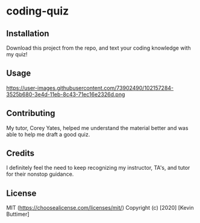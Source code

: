 # coding-quiz

## Installation
Download this project from the repo, and text your coding knowledge with my quiz!

## Usage 

https://user-images.githubusercontent.com/73902490/102157284-3525b680-3e4d-11eb-8c43-71ec16e2326d.png

## Contributing 
My tutor, Corey Yates, helped me understand the material better and was able to help me draft a good quiz.

## Credits
I definitely feel the need to keep recognizing my instructor, TA's, and tutor for their nonstop guidance.

## License
MIT (https://choosealicense.com/licenses/mit/) Copyright (c) [2020] [Kevin Buttimer]
